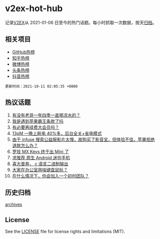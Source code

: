 # v2ex-hot-hub

 记录[V2EX](https://www.v2ex.com/)从 2021-01-06 日至今的热门话题。每小时抓取一次数据，按天[归档](archives)。
 
 ## 相关项目

- [GitHub热榜](https://github.com/snaildev/github-hot-hub)
- [知乎热榜](https://github.com/snaildev/zhihu-hot-hub)
- [微博热榜](https://github.com/snaildev/weibo-hot-hub)
- [头条热榜](https://github.com/snaildev/toutiao-hot-hub)
- [抖音热榜](https://github.com/snaildev/douyin-hot-hub)


 `更新时间：2021-10-11 02:05:35 +0800`

## 热议话题

1. [有没有老哥一年四季一直喝凉水的？](https://www.v2ex.com/t/806853)
1. [我是遇到苹果霸王条款了吗](https://www.v2ex.com/t/806795)
1. [有必要再续费大会员吗？](https://www.v2ex.com/t/806822)
1. [13pM 一晚上耗电 40%多，后台全关+省电模式](https://www.v2ex.com/t/806801)
1. [由于 infuse 搜索公益服影片太慢，故购买了影音宝，但体验不佳，苹果拒绝退款怎么办？](https://www.v2ex.com/t/806819)
1. [罗技 MX Keys 终于出 Mini 了](https://www.v2ex.com/t/806799)
1. [求推荐 原生 Android 迷你手机](https://www.v2ex.com/t/806788)
1. [喜大普奔， c 语言二进制输出](https://www.v2ex.com/t/806816)
1. [大家在办公室用啥键盘鼠标？](https://www.v2ex.com/t/806808)
1. [在什么情况下，你会加入一个初创团队？](https://www.v2ex.com/t/806815)

## 历史归档

[archives](archives)

## License

See the [LICENSE](LICENSE) file for license rights and limitations (MIT).
